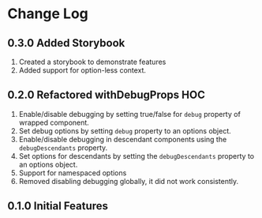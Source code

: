 # Change Log

## 0.3.0 Added Storybook

1. Created a storybook to demonstrate features
2. Added support for option-less context.

## 0.2.0 Refactored withDebugProps HOC

1. Enable/disable debugging by setting true/false for `debug` property of wrapped component.
2. Set debug options by setting `debug` property to an options object.
3. Enable/disable debugging in descendant components using the `debugDescendants` property.
4. Set options for descendants by setting the `debugDescendants` property to an options object.
5. Support for namespaced options
6. Removed disabling debugging globally, it did not work consistently.

## 0.1.0 Initial Features
